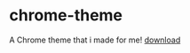 # chrome-theme
A Chrome theme that i made for me!
[download](https://github.com/Liam-s-c/Liams-Dark-Theme/releases)
